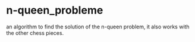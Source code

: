 # n-queen_probleme
an algorithm to find the solution of the n-queen problem, it also works with the other chess pieces.
